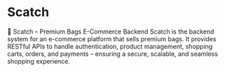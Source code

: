 # Scatch
👜 Scatch – Premium Bags E-Commerce Backend  Scatch is the backend system for an e-commerce platform that sells premium bags. It provides RESTful APIs to handle authentication, product management, shopping carts, orders, and payments – ensuring a secure, scalable, and seamless shopping experience.
